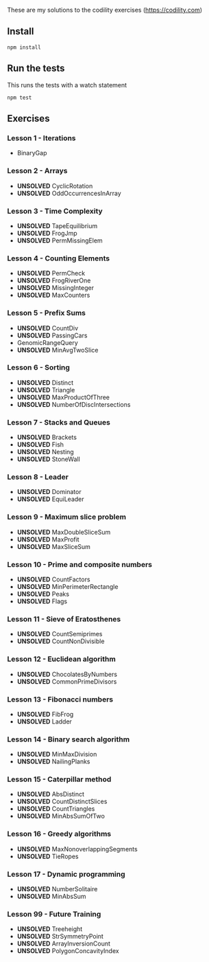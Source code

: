 These are my solutions to the codility exercises (https://codility.com)

## Install

    npm install

## Run the tests
This runs the tests with a watch statement

    npm test

## Exercises

### Lesson 1 - Iterations
- BinaryGap

### Lesson 2 - Arrays
- **UNSOLVED** CyclicRotation
- **UNSOLVED** OddOccurrencesInArray

### Lesson 3 - Time Complexity
- **UNSOLVED** TapeEquilibrium
- **UNSOLVED** FrogJmp
- **UNSOLVED** PermMissingElem

### Lesson 4 - Counting Elements
- **UNSOLVED** PermCheck
- **UNSOLVED** FrogRiverOne
- **UNSOLVED** MissingInteger
- **UNSOLVED** MaxCounters

### Lesson 5 - Prefix Sums
- **UNSOLVED** CountDiv
- **UNSOLVED** PassingCars
- GenomicRangeQuery
- **UNSOLVED** MinAvgTwoSlice

### Lesson 6 - Sorting
- **UNSOLVED** Distinct
- **UNSOLVED** Triangle
- **UNSOLVED** MaxProductOfThree
- **UNSOLVED** NumberOfDiscIntersections

### Lesson 7 - Stacks and Queues
- **UNSOLVED** Brackets
- **UNSOLVED** Fish
- **UNSOLVED** Nesting
- **UNSOLVED** StoneWall

### Lesson 8 - Leader
- **UNSOLVED** Dominator
- **UNSOLVED** EquiLeader

### Lesson 9 - Maximum slice problem
- **UNSOLVED** MaxDoubleSliceSum
- **UNSOLVED** MaxProfit
- **UNSOLVED** MaxSliceSum

### Lesson 10 - Prime and composite numbers
- **UNSOLVED** CountFactors
- **UNSOLVED** MinPerimeterRectangle
- **UNSOLVED** Peaks
- **UNSOLVED** Flags

### Lesson 11 - Sieve of Eratosthenes
- **UNSOLVED** CountSemiprimes
- **UNSOLVED** CountNonDivisible

### Lesson 12 - Euclidean algorithm
- **UNSOLVED** ChocolatesByNumbers
- **UNSOLVED** CommonPrimeDivisors

### Lesson 13 - Fibonacci numbers
- **UNSOLVED** FibFrog
- **UNSOLVED** Ladder

### Lesson 14 - Binary search algorithm
- **UNSOLVED** MinMaxDivision
- **UNSOLVED** NailingPlanks

### Lesson 15 - Caterpillar method
- **UNSOLVED** AbsDistinct
- **UNSOLVED** CountDistinctSlices
- **UNSOLVED** CountTriangles
- **UNSOLVED** MinAbsSumOfTwo

### Lesson 16 - Greedy algorithms
- **UNSOLVED** MaxNonoverlappingSegments
- **UNSOLVED** TieRopes

### Lesson 17 - Dynamic programming
- **UNSOLVED** NumberSolitaire
- **UNSOLVED** MinAbsSum

### Lesson 99 - Future Training
- **UNSOLVED** Treeheight
- **UNSOLVED** StrSymmetryPoint
- **UNSOLVED** ArrayInversionCount
- **UNSOLVED** PolygonConcavityIndex
